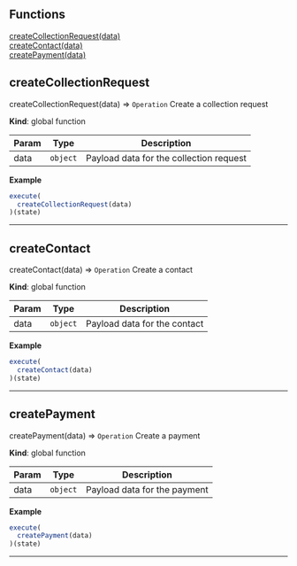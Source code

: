 ## Functions

<dl>
<dt>
    <a href="#createCollectionRequest">createCollectionRequest(data)</a></dt>
<dt>
    <a href="#createContact">createContact(data)</a></dt>
<dt>
    <a href="#createPayment">createPayment(data)</a></dt>
</dl>

## createCollectionRequest

createCollectionRequest(data) ⇒ <code>Operation</code>
Create a collection request

**Kind**: global function  

| Param | Type | Description |
| --- | --- | --- |
| data | <code>object</code> | Payload data for the collection request |

**Example**  
```js
execute(
  createCollectionRequest(data)
)(state)
```

* * *

## createContact

createContact(data) ⇒ <code>Operation</code>
Create a contact

**Kind**: global function  

| Param | Type | Description |
| --- | --- | --- |
| data | <code>object</code> | Payload data for the contact |

**Example**  
```js
execute(
  createContact(data)
)(state)
```

* * *

## createPayment

createPayment(data) ⇒ <code>Operation</code>
Create a payment

**Kind**: global function  

| Param | Type | Description |
| --- | --- | --- |
| data | <code>object</code> | Payload data for the payment |

**Example**  
```js
execute(
  createPayment(data)
)(state)
```

* * *

